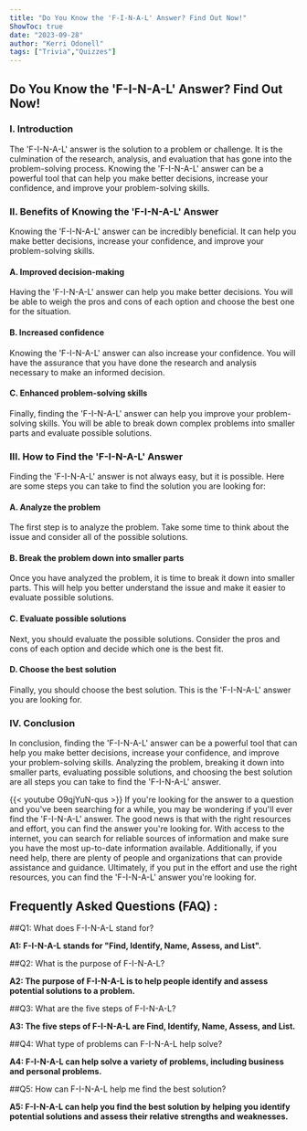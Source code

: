 ```yaml
---
title: "Do You Know the 'F-I-N-A-L' Answer? Find Out Now!"
ShowToc: true 
date: "2023-09-28"
author: "Kerri Odonell" 
tags: ["Trivia","Quizzes"]
---
```

<h2>Do You Know the 'F-I-N-A-L' Answer? Find Out Now!</h2>

<h3>I. Introduction</h3>

The 'F-I-N-A-L' answer is the solution to a problem or challenge. It is the culmination of the research, analysis, and evaluation that has gone into the problem-solving process. Knowing the 'F-I-N-A-L' answer can be a powerful tool that can help you make better decisions, increase your confidence, and improve your problem-solving skills.

<h3>II. Benefits of Knowing the 'F-I-N-A-L' Answer</h3>

Knowing the 'F-I-N-A-L' answer can be incredibly beneficial. It can help you make better decisions, increase your confidence, and improve your problem-solving skills. 

<h4>A. Improved decision-making</h4>

Having the 'F-I-N-A-L' answer can help you make better decisions. You will be able to weigh the pros and cons of each option and choose the best one for the situation. 

<h4>B. Increased confidence</h4>

Knowing the 'F-I-N-A-L' answer can also increase your confidence. You will have the assurance that you have done the research and analysis necessary to make an informed decision. 

<h4>C. Enhanced problem-solving skills</h4>

Finally, finding the 'F-I-N-A-L' answer can help you improve your problem-solving skills. You will be able to break down complex problems into smaller parts and evaluate possible solutions. 

<h3>III. How to Find the 'F-I-N-A-L' Answer</h3>

Finding the 'F-I-N-A-L' answer is not always easy, but it is possible. Here are some steps you can take to find the solution you are looking for:

<h4>A. Analyze the problem</h4>

The first step is to analyze the problem. Take some time to think about the issue and consider all of the possible solutions.

<h4>B. Break the problem down into smaller parts</h4>

Once you have analyzed the problem, it is time to break it down into smaller parts. This will help you better understand the issue and make it easier to evaluate possible solutions.

<h4>C. Evaluate possible solutions</h4>

Next, you should evaluate the possible solutions. Consider the pros and cons of each option and decide which one is the best fit.

<h4>D. Choose the best solution</h4>

Finally, you should choose the best solution. This is the 'F-I-N-A-L' answer you are looking for.

<h3>IV. Conclusion</h3>

In conclusion, finding the 'F-I-N-A-L' answer can be a powerful tool that can help you make better decisions, increase your confidence, and improve your problem-solving skills. Analyzing the problem, breaking it down into smaller parts, evaluating possible solutions, and choosing the best solution are all steps you can take to find the 'F-I-N-A-L' answer.

{{< youtube O9qjYuN-qus >}} 
If you're looking for the answer to a question and you've been searching for a while, you may be wondering if you'll ever find the 'F-I-N-A-L' answer. The good news is that with the right resources and effort, you can find the answer you're looking for. With access to the internet, you can search for reliable sources of information and make sure you have the most up-to-date information available. Additionally, if you need help, there are plenty of people and organizations that can provide assistance and guidance. Ultimately, if you put in the effort and use the right resources, you can find the 'F-I-N-A-L' answer you're looking for.

## Frequently Asked Questions (FAQ) :
##Q1: What does F-I-N-A-L stand for?

**A1: F-I-N-A-L stands for "Find, Identify, Name, Assess, and List".**

##Q2: What is the purpose of F-I-N-A-L?

**A2: The purpose of F-I-N-A-L is to help people identify and assess potential solutions to a problem.**

##Q3: What are the five steps of F-I-N-A-L?

**A3: The five steps of F-I-N-A-L are Find, Identify, Name, Assess, and List.**

##Q4: What type of problems can F-I-N-A-L help solve?

**A4: F-I-N-A-L can help solve a variety of problems, including business and personal problems.**

##Q5: How can F-I-N-A-L help me find the best solution?

**A5: F-I-N-A-L can help you find the best solution by helping you identify potential solutions and assess their relative strengths and weaknesses.**





